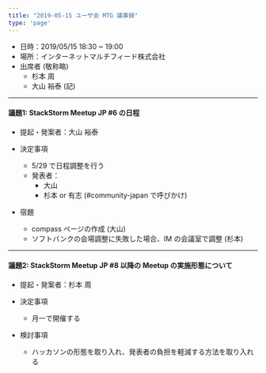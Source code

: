 ```yaml
---
title: "2019-05-15 ユーザ会 MTG 議事録"
type: 'page'
---
```


* 日時：2019/05/15 18:30 ~ 19:00
* 場所：インターネットマルチフィード株式会社
* 出席者 (敬称略)
  - 杉本 周
  - 大山 裕泰 (記)

---
#### 議題1: StackStorm Meetup JP #6 の日程
* 提起・発案者：大山 裕泰

* 決定事項
  - 5/29 で日程調整を行う
  - 発表者：
      - 大山
      - 杉本 or 有志 (#community-japan で呼びかけ)

* 宿題
  - compass ページの作成 (大山)
  - ソフトバンクの会場調整に失敗した場合、IM の会議室で調整 (杉本)

---
#### 議題2: StackStorm Meetup JP #8 以降の Meetup の実施形態について
* 提起・発案者：杉本 周

* 決定事項
  - 月一で開催する

* 検討事項 
  - ハッカソンの形態を取り入れ、発表者の負担を軽減する方法を取り入れる
